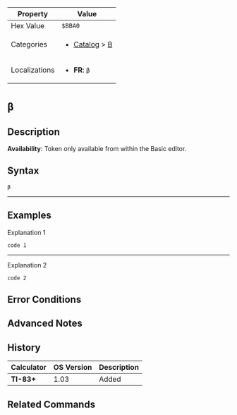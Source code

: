 | Property      | Value |
|---------------|-------|
| Hex Value     | `$BBA0`|
| Categories    | <ul><li>[Catalog](../categories/Catalog.md) > [Β](../categories/Catalog.md#Β)</li></ul> |
| Localizations | <ul><li><b>FR</b>: `β`</li></ul> |

# `β`

## Description



<b>Availability</b>: Token only available from within the Basic editor.

## Syntax
`β`

<hr>

## Examples

Explanation 1
```ti-basic
code 1
```
---
Explanation 2
```ti-basic
code 2
```

## Error Conditions


## Advanced Notes


## History
| Calculator | OS Version | Description |
|------------|------------|-------------|
| <b>TI-83+</b> | 1.03 | Added

## Related Commands

    